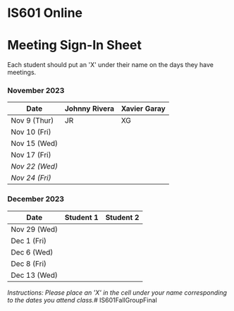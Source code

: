 # IS601 Online

# Meeting Sign-In Sheet

Each student should put an 'X' under their name on the days they have meetings.

### November 2023

| Date        | Johnny Rivera | Xavier Garay |
|-------------|-----------|-----------|
| Nov 9 (Thur) |     JR      |     XG      |
| Nov 10 (Fri)|           |           |
| Nov 15 (Wed)|           |           |
| Nov 17 (Fri)|           |           |
| *Nov 22 (Wed)* |       |           |   <!-- Skipped for Thanksgiving -->
| *Nov 24 (Fri)* |       |           |   <!-- Skipped for Thanksgiving -->

### December 2023

| Date        | Student 1 | Student 2 |
|-------------|-----------|-----------|
| Nov 29 (Wed)|           |           |          
| Dec 1 (Fri) |           |           |
| Dec 6 (Wed) |           |           |
| Dec 8 (Fri) |           |           |
| Dec 13 (Wed)|           |           |

*Instructions: Please place an 'X' in the cell under your name corresponding to the dates you attend class.*# IS601FallGroupFinal
